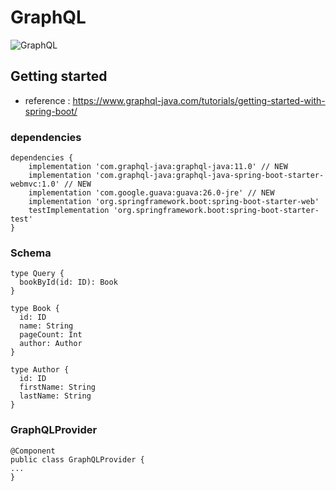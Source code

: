 # GraphQL

![GraphQL](https://ko.wikipedia.org/wiki/%EA%B7%B8%EB%9E%98%ED%94%84QL#/media/%ED%8C%8C%EC%9D%BC:GraphQL_Logo.svg)

## Getting started
- reference : https://www.graphql-java.com/tutorials/getting-started-with-spring-boot/

### dependencies

```
dependencies {
    implementation 'com.graphql-java:graphql-java:11.0' // NEW
    implementation 'com.graphql-java:graphql-java-spring-boot-starter-webmvc:1.0' // NEW
    implementation 'com.google.guava:guava:26.0-jre' // NEW
    implementation 'org.springframework.boot:spring-boot-starter-web'
    testImplementation 'org.springframework.boot:spring-boot-starter-test'
}
```

### Schema

```
type Query {
  bookById(id: ID): Book 
}

type Book {
  id: ID
  name: String
  pageCount: Int
  author: Author
}

type Author {
  id: ID
  firstName: String
  lastName: String
}

```


### GraphQLProvider

[googlelink]: https://github.com/hotire/spring-graphql/blob/master/src/main/java/com/github/hotire/graphql/GraphQLProvider.java "GraphQLProvider"

```
@Component
public class GraphQLProvider {
...
}
```
 